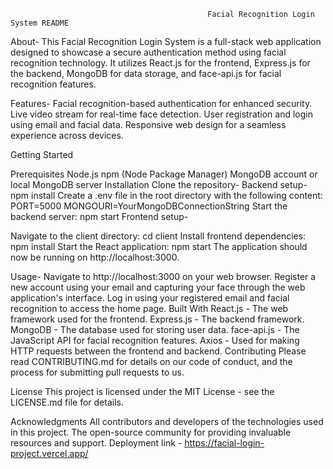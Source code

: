                                                 Facial Recognition Login System README
About-
This Facial Recognition Login System is a full-stack web application designed to showcase a secure authentication method using facial recognition technology. It utilizes React.js for the frontend, Express.js for the backend, MongoDB for data storage, and face-api.js for facial recognition features.

Features-
Facial recognition-based authentication for enhanced security.
Live video stream for real-time face detection.
User registration and login using email and facial data.
Responsive web design for a seamless experience across devices.

Getting Started

Prerequisites
Node.js
npm (Node Package Manager)
MongoDB account or local MongoDB server
Installation
Clone the repository-
Backend setup-
npm install
Create a .env file in the root directory with the following content:
PORT=5000
MONGOURI=YourMongoDBConnectionString
Start the backend server:
npm start
Frontend setup-

Navigate to the client directory:
cd client
Install frontend dependencies:
npm install
Start the React application:
npm start
The application should now be running on http://localhost:3000.

Usage-
Navigate to http://localhost:3000 on your web browser.
Register a new account using your email and capturing your face through the web application's interface.
Log in using your registered email and facial recognition to access the home page.
Built With
React.js - The web framework used for the frontend.
Express.js - The backend framework.
MongoDB - The database used for storing user data.
face-api.js - The JavaScript API for facial recognition features.
Axios - Used for making HTTP requests between the frontend and backend.
Contributing
Please read CONTRIBUTING.md for details on our code of conduct, and the process for submitting pull requests to us.

License
This project is licensed under the MIT License - see the LICENSE.md file for details.

Acknowledgments
All contributors and developers of the technologies used in this project.
The open-source community for providing invaluable resources and support.
Deployment link - https://facial-login-project.vercel.app/ 
